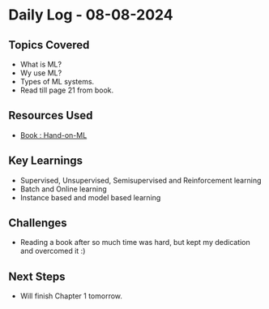 # Daily Log - 08-08-2024

## Topics Covered

- What is ML?
- Wy use ML?
- Types of ML systems.
- Read till page 21 from book.

## Resources Used

- [Book : Hand-on-ML](//Resources/Hand-on-ML.pdf)

## Key Learnings

- Supervised, Unsupervised, Semisupervised and Reinforcement learning
- Batch and Online learning
- Instance based and model based learning

## Challenges

- Reading a book after so much time was hard, but kept my dedication and overcomed it :)

## Next Steps

- Will finish Chapter 1 tomorrow.
